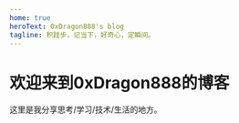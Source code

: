 ```yaml
---
home: true
heroText: 0xDragon888's blog
tagline: 积跬步，记当下，好奇心，定瞬间。
---
```


# 欢迎来到0xDragon888的博客

这里是我分享思考/学习/技术/生活的地方。